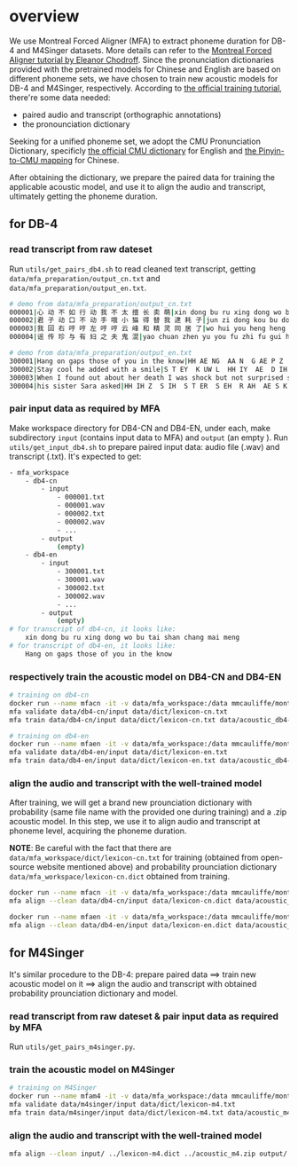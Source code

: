 # overview

We use Montreal Forced Aligner (MFA) to extract phoneme duration for DB-4 and M4Singer datasets. More details can refer to the [Montreal Forced Aligner tutorial by Eleanor Chodroff](https://lingmethodshub.github.io/content/tools/mfa/mfa-tutorial). Since the pronunciation dictionaries provided with the pretrained models for Chinese and English are based on different phoneme sets, we have chosen to train new acoustic models for DB-4 and M4Singer, respectively. According to [the official training tutorial](https://montreal-forced-aligner.readthedocs.io/en/latest/first_steps/index.html#first-steps-align-train-acoustic-model), there're some data needed:
- paired audio and transcript (orthographic annotations)
- the pronounciation dictionary

Seeking for a unified phoneme set, we adopt the CMU Pronunciation Dictionary, specificly [ the official CMU dictionary](http://www.speech.cs.cmu.edu/cgi-bin/cmudict) for English and [the Pinyin-to-CMU mapping](https://github.com/kaldi-asr/kaldi/blob/master/egs/hkust/s5/conf/pinyin2cmu) for Chinese.

After obtaining the dictionary, we prepare the paired data for training the applicable acoustic model, and use it to align the audio and transcript, ultimately getting the phoneme duration.

## for DB-4

### read transcript from raw dateset

Run `utils/get_pairs_db4.sh` to read cleaned text transcript, getting `data/mfa_preparation/output_cn.txt` and `data/mfa_preparation/output_en.txt`.

```sh
# demo from data/mfa_preparation/output_cn.txt
000001|心 动 不 如 行 动 我 不 太 擅 长 卖 萌|xin dong bu ru xing dong wo bu tai shan chang mai meng
000002|君 子 动 口 不 动 手 哦 小 猫 得 替 我 逮 耗 子|jun zi dong kou bu dong shou o xiao mao dei ti wo dai hao zi
000003|我 回 右 哼 哼 左 哼 哼 云 峰 和 精 灵 同 居 了|wo hui you heng heng zuo heng heng yun feng he jing ling tong ju le
000004|谣 传 珍 与 有 妇 之 夫 鬼 混|yao chuan zhen yu you fu zhi fu gui hun

# demo from data/mfa_preparation/output_en.txt
300001|Hang on gaps those of you in the know|HH AE NG  AA N  G AE P Z  DH OW Z  AH V  Y UW  IH N  DH AH  N OW
300002|Stay cool he added with a smile|S T EY  K UW L  HH IY  AE  D IH D  W IH DH  AH  S M AY L
300003|When I found out about her death I was shock but not surprised she said|W EH N  AY  F AW N D  AW T  AH  B AW T  HH ER  D EH TH  AY  W AA Z  SH AA K  B AH T  N AA T  S ER  P R AY Z D  SH IY  S EH D
300004|his sister Sara asked|HH IH Z  S IH  S T ER  S EH  R AH  AE S K T
```

### pair input data as required by MFA

Make workspace directory for DB4-CN and DB4-EN, under each, make subdirectory `input` (contains input data to MFA) and `output` (an empty ).
Run `utils/get_input_db4.sh` to prepare paired input data: audio file (.wav) and transcript (.txt). It's expected to get:

```sh
- mfa_workspace
    - db4-cn
        - input
            - 000001.txt
            - 000001.wav
            - 000002.txt
            - 000002.wav
            - ...
        - output
            (empty)
    - db4-en
        - input
            - 300001.txt
            - 300001.wav
            - 300002.txt
            - 300002.wav
            - ...
        - output
            (empty)
# for transcript of db4-cn, it looks like:
    xin dong bu ru xing dong wo bu tai shan chang mai meng
# for transcript of db4-en, it looks like:
    Hang on gaps those of you in the know
```

### respectively train the acoustic model on DB4-CN and DB4-EN

```sh
# training on db4-cn
docker run --name mfacn -it -v data/mfa_workspace:/data mmcauliffe/montreal-forced-aligner:v2.2.10
mfa validate data/db4-cn/input data/dict/lexicon-cn.txt
mfa train data/db4-cn/input data/dict/lexicon-cn.txt data/acoustic_db4-cn.zip

# training on db4-en
docker run --name mfaen -it -v data/mfa_workspace:/data mmcauliffe/montreal-forced-aligner:v2.2.10
mfa validate data/db4-en/input data/dict/lexicon-en.txt
mfa train data/db4-en/input data/dict/lexicon-en.txt data/acoustic_db4-en.zip
```

### align the audio and transcript with the well-trained model
After training, we will get a brand new prounciation dictionary with probability (same file name with the provided one during training) and a .zip acoustic model. In this step, we use it to align audio and transcript at phoneme level, acquiring the phoneme duration.

**NOTE**: Be careful with the fact that there are `data/mfa_workspace/dict/lexicon-cn.txt` for training (obtained from open-source website mentioned above) and probability prounciation dictionary `data/mfa_workspace/lexicon-cn.dict` obtained from training.

```sh
docker run --name mfacn -it -v data/mfa_workspace:/data mmcauliffe/montreal-forced-aligner:v2.2.10
mfa align --clean data/db4-cn/input data/lexicon-cn.dict data/acoustic_db4-cn.zip output/ --beam 400 --retry_beam 1000

docker run --name mfaen -it -v data/mfa_workspace:/data mmcauliffe/montreal-forced-aligner:v2.2.10
mfa align --clean data/db4-en/input data/lexicon-en.dict data/acoustic_db4-en.zip output/ --beam 400 --retry_beam 1000
```

## for M4Singer

It's similar procedure to the DB-4: prepare paired data ==> train new acoustic model on it ==> align the audio and transcript with obtained probability prounciation dictionary and model.

### read transcript from raw dateset & pair input data as required by MFA

Run `utils/get_pairs_m4singer.py`.

### train the acoustic model on M4Singer

```sh
# training on M4Singer
docker run --name mfam4 -it -v data/mfa_workspace:/data mmcauliffe/montreal-forced-aligner:v2.2.10
mfa validate data/m4singer/input data/dict/lexicon-m4.txt
mfa train data/m4singer/input data/dict/lexicon-m4.txt data/acoustic_m4.zip
```

### align the audio and transcript with the well-trained model

```sh
mfa align --clean input/ ../lexicon-m4.dict ../acoustic_m4.zip output/ --beam 400 --retry_beam 1000
```
